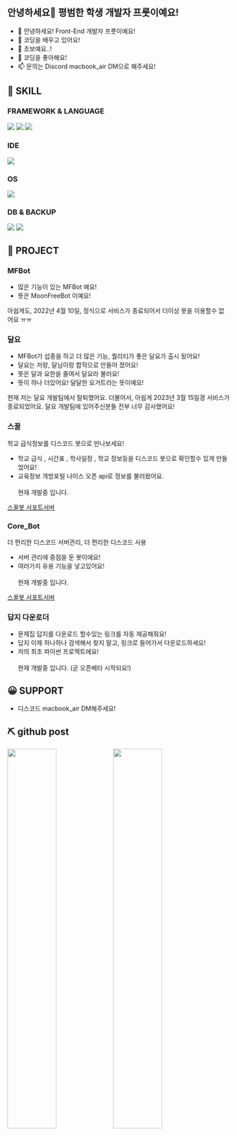## 안녕하세요👋 평범한 학생 개발자 프룻이예요!

- 👋 안녕하세요! Front-End 개발자 프룻이예요!
- 👀 코딩을 배우고 있어요!
- 🌱 초보예요..!
- 💞️ 코딩을 좋아해요!
- 📫 문의는 Discord macbook_air DM으로 해주세요!

## 🔧 SKILL

### FRAMEWORK & LANGUAGE

<img src="https://camo.githubusercontent.com/82f71011229c5256ce47b338820996502ea145711119e79dead54b3bbce7fc11/68747470733a2f2f696d672e736869656c64732e696f2f62616467652f52656163742d2532333230323332613f7374796c653d666f722d7468652d6261646765266c6f676f3d7265616374266c6f676f436f6c6f723d253233363144414642">
<img src="https://img.shields.io/badge/Node.js-339933?style=for-the-badge&amp;logo=nodedotjs&amp;logoColor=white">
<img src="https://img.shields.io/badge/Python-14354C?style=for-the-badge&logo=python&logoColor=white">

### IDE

<img src="https://img.shields.io/badge/Visual_Studio_Code-0078D4?style=for-the-badge&logo=visual%20studio%20code&logoColor=white">

### OS

<img src="https://img.shields.io/badge/Windows-0078D6?style=for-the-badge&logo=windows&logoColor=white">

### DB & BACKUP

<img src="https://img.shields.io/badge/MongoDB-%234ea94b.svg?style=for-the-badge&logo=mongodb&logoColor=white">
<img src="https://img.shields.io/badge/github-%23121011.svg?style=for-the-badge&logo=github&logoColor=white">

## 📮 PROJECT

### MFBot

- 많은 기능이 있는 MFBot 예요!
- 뜻은 MoonFreeBot 이예요!

아쉽게도, 2022년 4월 10일, 정식으로 서비스가 종료되어서 더이상 봇을 이용할수 없어요 ㅠㅠ

### 달요
- MFBot가 섭종을 하고 더 많은 기능, 퀄리티가 좋은 달요가 출시 됬어요!
- 달요는 저랑, 달님이랑 합작으로 만들어 졌어요!
- 뜻은 달과 요한을 줄여서 달요라 불러요!
- 뜻이 하나 더있어요! 달달한 요거트라는 뜻이예요!



현재 저는 달요 개발팀에서 탈퇴했어요. 더불어서, 아쉽게 2023년 3월 15일경 서비스가 종료되었어요.
달요 개발팀에 있어주신분들 전부 너무 감사했어요!

### 스꿀
학교 급식정보를 디스코드 봇으로 만나보세요!

- 학교 급식 , 시간표 , 학사일정 , 학교 정보등을 디스코드 봇으로 확인할수 있게 만들었어요!
- 교육정보 개방포털 나이스 오픈 api로 정보를 불러왔어요.<br></br> 현재 개발중 입니다.

[스꿀봇 서포트서버](https://discord.gg/fDM4nVGq)

### Core_Bot
더 편리한 디스코드 서버관리, 더 편리한 디스코드 사용

- 서버 관리에 중점을 둔 봇이에요!
- 여러가지 유용 기능을 넣고있어요!<br></br> 현재 개발중 입니다.

[스꿀봇 서포트서버](https://discord.gg/fDM4nVGq)

### 답지 다운로더
- 문제집 답지를 다운로드 할수있는 링크를 자동 제공해줘요!
- 답지 이제 하나하나 검색해서 찾지 말고, 링크로 들어가서 다운로드하세요!
- 저의 최초 파이썬 프로젝트에요!<br></br> 현재 개발중 입니다. (곧 오픈베타 시작되요!)

## 😀 SUPPORT

- 디스코드 macbook_air DM해주세요!

## ⛏️ github post

<img align="left" width="47%" src="https://github-readme-stats.vercel.app/api?username=rabbitilove110&show_icons=true&theme=dracula&include_all_commits=true&count_private=true"/>
<img align="left" width="47%" src="https://github-readme-stats.vercel.app/api/top-langs/?username=rabbitilove110&layout=compact&langs_count=7&theme=dracula"/>

